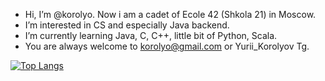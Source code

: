- Hi, I’m @korolyo. Now i am a cadet of Ecole 42 (Shkola 21) in Moscow. 
- I’m interested in CS and especially Java backend.
- I’m currently learning Java, C, C++, little bit of Python, Scala.
- You are always welcome to korolyo@gmail.com or Yurii_Korolyov Tg.

[![Top Langs](https://github-readme-stats.vercel.app/api/top-langs/?username=anuraghazra&layout=compact)](https://github.com/anuraghazra/github-readme-stats)
<!---
korolyo/korolyo is a ✨ special ✨ repository because its `README.md` (this file) appears on your GitHub profile.
You can click the Preview link to take a look at your changes.
--->

